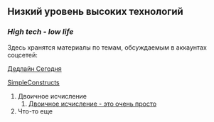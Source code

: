 ## Низкий уровень высоких технологий 
### *High tech - low life*

Здесь хранятся материалы по темам, обсуждаемым в аккаунтах соцсетей:

[Дедлайн Сегодня](https://www.youtube.com/channel/UCdOKZSwU5bFVnCmlKhcVPJg)

[SimpleConstructs](https://www.instagram.com/simpleconstructs/)





1. Двоичное исчисление
    1. [Двоичное исчисление - это очень просто](https://youtu.be/6RmA2dBO_XQ)
2. Что-то еще
